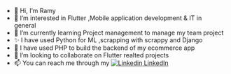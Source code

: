 - 👋 Hi, I’m Ramy
- 👀 I’m interested in Flutter ,Mobile application development & IT in general
- 🌱 I’m currently learning Project management to manage my team project
- ✨ I have used Python for ML ,scrapping with scrappy and Django
- 💫 I have used PHP to build the backend of my ecommerce app
- 💞️ I’m looking to collaborate on Flutter realted projects
- 📫 You can reach me through my [![Linkedin](https://img.shields.io/badge/LinkedIn-0077B5?style=for-the-badge&logo=linkedin&logoColor=white) LinkedIn](https://www.linkedin.com/in/ramins1)

<!---
RotRot-pi/RotRot-pi is a ✨ special ✨ repository because its `README.md` (this file) appears on your GitHub profile.
You can click the Preview link to take a look at your changes.
--->
